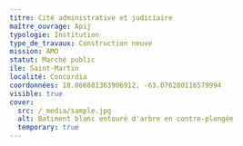 ```yaml
---
titre: Cité administrative et judiciaire
maître_ouvrage: Apij
typologie: Institution
type_de_travaux: Construction neuve
mission: AMO
statut: Marché public
ile: Saint-Martin
localité: Concordia
coordonnées: 18.066881363906912, -63.076280116579994
visible: true
cover:
  src: /_media/sample.jpg
  alt: Batiment blanc entouré d'arbre en contre-plongée
  temporary: true
---
```






